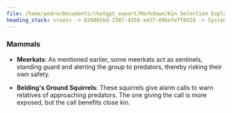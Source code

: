 ```yaml
---
file: /home/pedro/Documents/chatgpt_export/Markdown/Kin Selection Explanation.md
heading_stack: <root> -> 626065bd-3387-4358-a437-89befeff8d1d -> System -> 6f9d286c-a866-45f0-8fd8-7ab2518e3885 -> System -> aaa20b92-f336-4338-b049-3e13db30b4dd -> User -> a799e032-fdea-400d-bbad-667966560e4e -> Assistant -> aaa2e179-42d0-42d7-9c79-d139f60e15d1 -> User -> 5461ba67-20bc-4771-9432-6a7a60f15081 -> Assistant -> Social Insects -> Mammals
---
```

### Mammals

- **Meerkats**: As mentioned earlier, some meerkats act as sentinels, standing guard and alerting the group to predators, thereby risking their own safety.
  
- **Belding's Ground Squirrels**: These squirrels give alarm calls to warn relatives of approaching predators. The one giving the call is more exposed, but the call benefits close kin.

